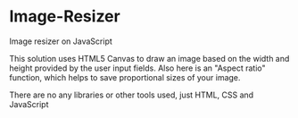# Image-Resizer
Image resizer on JavaScript


This solution uses HTML5 Canvas to draw an image based on the width and height provided by the user input fields.
Also here is an "Aspect ratio" function, which helps to save proportional sizes of your image.

There are no any libraries or other tools used, just HTML, CSS and JavaScript
